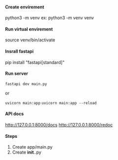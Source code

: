 #### Create envirement

python3 -m venv <name>
ex: python3 -m venv venv

#### Run virtual envirement

source venv/bin/activate

#### Insrall fastapi

pip install "fastapi[standard]"

#### Run server

`fastapi dev main.py`

or

`uvicorn main:app`
`uvicorn main:app --reload`

#### API docs

http://127.0.0.1:8000/docs
http://127.0.0.1:8000/redoc

#### Steps

1. Create app/main.py
2. Create **init**..py
